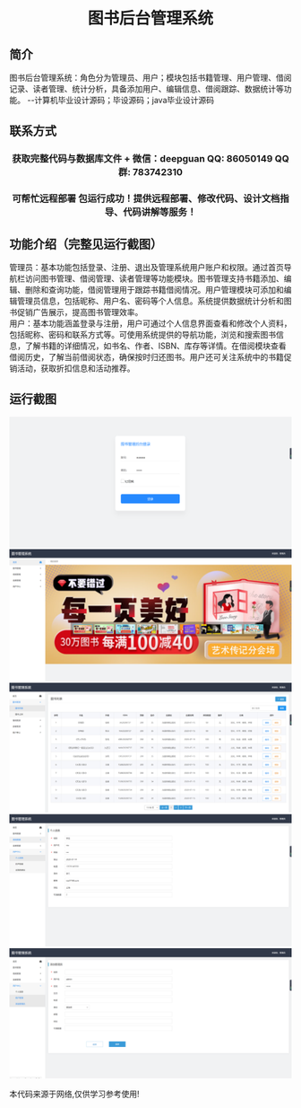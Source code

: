 <p><h1 align="center">图书后台管理系统</h1></p>

## 简介
图书后台管理系统：角色分为管理员、用户；模块包括书籍管理、用户管理、借阅记录、读者管理、统计分析，具备添加用户、编辑信息、借阅跟踪、数据统计等功能。    --计算机毕业设计源码；毕设源码；java毕业设计源码


## 联系方式
<p><h3 align="center">获取完整代码与数据库文件 + 微信：deepguan QQ: 86050149 QQ群: 783742310</h3></p>
<p><h3 align="center">可帮忙远程部署 包运行成功！提供远程部署、修改代码、设计文档指导、代码讲解等服务！</h3></p>

## 功能介绍（完整见运行截图）
管理员：基本功能包括登录、注册、退出及管理系统用户账户和权限。通过首页导航栏访问图书管理、借阅管理、读者管理等功能模块。图书管理支持书籍添加、编辑、删除和查询功能，借阅管理用于跟踪书籍借阅情况。用户管理模块可添加和编辑管理员信息，包括昵称、用户名、密码等个人信息。系统提供数据统计分析和图书促销广告展示，提高图书管理效率。  
用户：基本功能涵盖登录与注册，用户可通过个人信息界面查看和修改个人资料，包括昵称、密码和联系方式等。可使用系统提供的导航功能，浏览和搜索图书信息，了解书籍的详细情况，如书名、作者、ISBN、库存等详情。在借阅模块查看借阅历史，了解当前借阅状态，确保按时归还图书。用户还可关注系统中的书籍促销活动，获取折扣信息和活动推荐。


## 运行截图
![](imgs/588112-20220318120948239-1745420465.png)
![](imgs/588112-20220318120953918-1958341092.png)
![](imgs/588112-20220318121001010-669626805.png)
![](imgs/588112-20220318121006774-1733641456.png)
![](imgs/588112-20220318121011640-1228780762.png)

<p>本代码来源于网络,仅供学习参考使用!</p>
